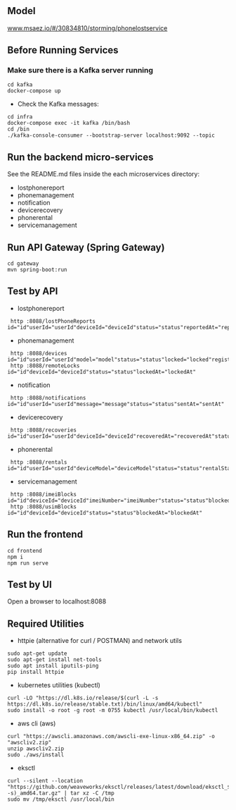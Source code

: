 # 

## Model
www.msaez.io/#/30834810/storming/phonelostservice

## Before Running Services
### Make sure there is a Kafka server running
```
cd kafka
docker-compose up
```
- Check the Kafka messages:
```
cd infra
docker-compose exec -it kafka /bin/bash
cd /bin
./kafka-console-consumer --bootstrap-server localhost:9092 --topic
```

## Run the backend micro-services
See the README.md files inside the each microservices directory:

- lostphonereport
- phonemanagement
- notification
- devicerecovery
- phonerental
- servicemanagement


## Run API Gateway (Spring Gateway)
```
cd gateway
mvn spring-boot:run
```

## Test by API
- lostphonereport
```
 http :8088/lostPhoneReports id="id"userId="userId"deviceId="deviceId"status="status"reportedAt="reportedAt"
```
- phonemanagement
```
 http :8088/devices id="id"userId="userId"model="model"status="status"locked="locked"registeredAt="registeredAt"updatedAt="updatedAt"
 http :8088/remoteLocks id="id"deviceId="deviceId"status="status"lockedAt="lockedAt"
```
- notification
```
 http :8088/notifications id="id"userId="userId"message="message"status="status"sentAt="sentAt"
```
- devicerecovery
```
 http :8088/recoveries id="id"userId="userId"deviceId="deviceId"recoveredAt="recoveredAt"status="status"
```
- phonerental
```
 http :8088/rentals id="id"userId="userId"deviceModel="deviceModel"status="status"rentalStartDate="rentalStartDate"expectedReturnDate="expectedReturnDate"
```
- servicemanagement
```
 http :8088/imeiBlocks id="id"deviceId="deviceId"imeiNumber="imeiNumber"status="status"blockedAt="blockedAt"
 http :8088/usimBlocks id="id"deviceId="deviceId"status="status"blockedAt="blockedAt"
```


## Run the frontend
```
cd frontend
npm i
npm run serve
```

## Test by UI
Open a browser to localhost:8088

## Required Utilities

- httpie (alternative for curl / POSTMAN) and network utils
```
sudo apt-get update
sudo apt-get install net-tools
sudo apt install iputils-ping
pip install httpie
```

- kubernetes utilities (kubectl)
```
curl -LO "https://dl.k8s.io/release/$(curl -L -s https://dl.k8s.io/release/stable.txt)/bin/linux/amd64/kubectl"
sudo install -o root -g root -m 0755 kubectl /usr/local/bin/kubectl
```

- aws cli (aws)
```
curl "https://awscli.amazonaws.com/awscli-exe-linux-x86_64.zip" -o "awscliv2.zip"
unzip awscliv2.zip
sudo ./aws/install
```

- eksctl 
```
curl --silent --location "https://github.com/weaveworks/eksctl/releases/latest/download/eksctl_$(uname -s)_amd64.tar.gz" | tar xz -C /tmp
sudo mv /tmp/eksctl /usr/local/bin
```
